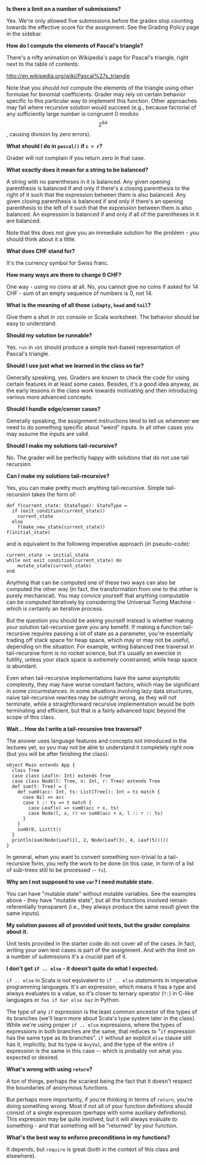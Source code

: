 **Is there a limit on a number of submissions?**

Yes. We're only allowed five submissions before the grades stop counting towards the effective score for the assignment. See the Grading Policy page in the sidebar.

**How do I compute the elements of Pascal's triangle?**

There's a nifty animation on Wikipedia's page for Pascal's triangle, right next to the table of contents:

http://en.wikipedia.org/wiki/Pascal%27s_triangle

Note that you *should not* compute the elements of the triangle using other formulae for binomial coefficients. Grader may rely on certain behavior specific to this particular way to implement this function. Other approaches may fail where recursive solution would succeed (e.g., because factorial of any sufficiently large number is congruent 0 modulo $$2^{64}$$, causing division by zero errors).

**What should I do in `pascal()` if `c > r`?**

Grader will not complain if you return zero in that case.

**What exactly does it mean for a string to be balanced?**

A string with no parentheses in it is balanced. Any given opening parenthesis is balanced if and only if there's a closing parenthesis to the right of it such that the expression between them is also balanced. Any given closing parenthesis is balanced if and only if there's an opening parenthesis to the left of it such that the expression between them is also balanced. An expression is balanced if and only if all of the parentheses in it are balanced.

Note that this does not give you an immediate solution for the problem - you should think about it a little.

**What does CHF stand for?**

It's the currency symbol for Swiss franc.

**How many ways are there to change 0 CHF?**

One way - using no coins at all. No, you cannot give no coins if asked for 14 CHF - sum of an empty sequence of numbers is 0, not 14.

**What is the meaning of all those `isEmpty`, `head` and `tail`?**

Give them a shot in `sbt` console or Scala worksheet. The behavior should be easy to understand.

**Should my solution be runnable?**

Yes. `run` in `sbt` should produce a simple text-based representation of Pascal's triangle.

**Should I use just what we learned in the class so far?**

Generally speaking, yes. Graders are known to check the code for using certain features in at least some cases. Besides, it's a good idea anyway, as the early lessons in the class work towards motivating and then introducing various more advanced concepts.

**Should I handle edge/corner cases?**

Generally speaking, the assignment instructions tend to tell us whenever we need to do something specific about "weird" inputs. In all other cases you may assume the inputs are valid.

**Should I make my solutions tail-recursive?**

No. The grader will be perfectly happy with solutions that do not use tail recursion.

**Can I make my solutions tail-recursive?**

Yes, you can make pretty much anything tail-recursive. Simple tail-recursion takes the form of:

    def f(current_state: StateType): StateType =
      if (exit_condition(current_state))
        current_state
      else
        f(make_new_state(current_state))
    f(initial_state)

and is equivalent to the following imperative approach (in pseudo-code):

    current_state := initial_state
    while not exit_condition(current_state) do
        mutate_state(current_state)
    end

Anything that can be computed one of these two ways can also be computed the other way (in fact, the transformation from one to the other is purely mechanical). You may convice yourself that anything computable can be computed iteratively by considering the Universal Turing Machine - which is certainly an iterative process.

But the question you should be asking yourself instead is whether making your solution tail-recursive gave you any benefit. If making a function tail-recursive requires passing a lot of state as a parameter, you're essentially trading off stack space for heap space, which may or may not be useful, depending on the situation. For example, writing balanced tree traversal in tail-recursive form is no rocket science, but it's usually an exercise in futility, unless your stack space is *extremely* constrained, while heap space is abundant.

Even when tail-recursive implementations have the same asymptotic complexity, they may have worse constant factors, which may be significant in some circurmstances. In some situations involving lazy data structures, naive tail-recursive rewrites may be outright wrong, as they will not terminate, while a straightforward recursive implementation would be both terminating and efficient, but that is a fairly advanced topic beyond the scope of this class.

**Wait... How do I write a tail-recursive tree traversal?**

The answer uses language features and concepts not introduced in the lectures yet, so you may not be able to understand it completely right now (but you will be after finishing the class):

    object Main extends App {
      class Tree
      case class Leaf(n: Int) extends Tree
      case class Node(l: Tree, n: Int, r: Tree) extends Tree
      def sum(t: Tree) = {
        def sum0(acc: Int, ts: List[Tree]): Int = ts match {
          case Nil => acc
          case t :: ts => t match {
            case Leaf(x) => sum0(acc + x, ts)
            case Node(l, x, r) => sum0(acc + x, l :: r :: ts)
          }
        }
        sum0(0, List(t))
      }
      println(sum(Node(Leaf(1), 2, Node(Leaf(3), 4, Leaf(5)))))
    }

In general, when you want to convert something non-trivial to a tail-recursive form, you reify the work to be done (in this case, in form of a list of sub-trees still to be processed -- `ts`).

**Why am I not supposed to use `var`? I need mutable state.**

You can have "mutable state" without mutable variables. See the examples above - they have "mutable state", but all the functions involved remain referentially transparent (i.e., they always produce the same result given the same inputs).

**My solution passes all of provided unit tests, but the grader complains about it.**

Unit tests provided in the starter code do not cover all of the cases. In fact, writing your own test cases is part of the assignment. And with the limit on a number of submissions it's a *crucial* part of it.

**I don't get `if .. else` - it doesn't quite do what I expected.**

`if .. else` in Scala is not equivalent to `if .. else` *statements* in imperative programming languages. It's an expression, which means it has a type and always evaluates to a value, so it's closer to ternary operator (`?:`) in C-like languages or `foo if bar else baz` in Python.

The type of any `if` expression is the least common ancestor of the types of its branches (we'll learn more about Scala's type system later in the class). While we're using proper `if .. else` expressions, where the types of expressions in both branches are the same, that reduces to "`if` expression has the same type as its branches". `if` without an explicit `else` clause still has it, implicitly, but its type is `AnyVal`, and the type of the entire `if` expression is the same in this case -- which is probably not what you expected or desired.

**What's wrong with using `return`?**

A ton of things, perhaps the scariest being the fact that it doesn't respect the boundaries of anonymous functions.

But perhaps more importantly, if you're thinking in terms of `return`, you're doing something wrong. Most if not all of your function definitions should consist of a single expression (perhaps with some auxiliary definitions). This expression may be quite involved, but it will always evaluate to something - and that something will be "returned" by your function.

**What's the best way to enforce preconditions in my functions?**

It depends, but `require` is great (both in the context of this class and elsewhere).

